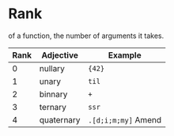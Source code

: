 # Rank

of a function, the number of arguments it takes.


| Rank |  Adjective |        Example      |
| ---- | ---------- | ------------------- |
|   0  |   nullary  |             `{42}`  |
|   1  |     unary  |              `til`  |
|   2  |   binnary  |                `+`  |
|   3  |   ternary  |              `ssr`  |
|   4  | quaternary | `.[d;i;m;my]` Amend |


